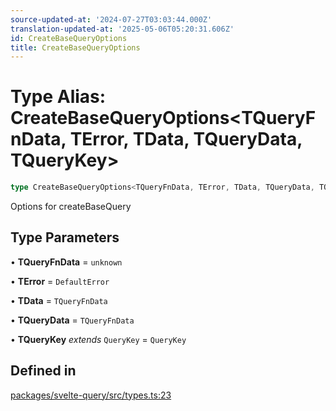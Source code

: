 ```yaml
---
source-updated-at: '2024-07-27T03:03:44.000Z'
translation-updated-at: '2025-05-06T05:20:31.606Z'
id: CreateBaseQueryOptions
title: CreateBaseQueryOptions
---
```


# Type Alias: CreateBaseQueryOptions\<TQueryFnData, TError, TData, TQueryData, TQueryKey\>

```ts
type CreateBaseQueryOptions<TQueryFnData, TError, TData, TQueryData, TQueryKey>: QueryObserverOptions<TQueryFnData, TError, TData, TQueryData, TQueryKey>;
```

Options for createBaseQuery

## Type Parameters

• **TQueryFnData** = `unknown`

• **TError** = `DefaultError`

• **TData** = `TQueryFnData`

• **TQueryData** = `TQueryFnData`

• **TQueryKey** _extends_ `QueryKey` = `QueryKey`

## Defined in

[packages/svelte-query/src/types.ts:23](https://github.com/TanStack/query/blob/dac5da5416b82b0be38a8fb34dde1fc6670f0a59/packages/svelte-query/src/types.ts#L23)
